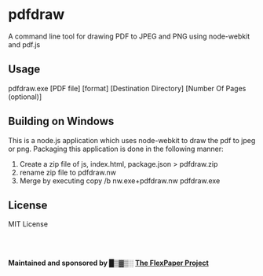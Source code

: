 pdfdraw
=======

A command line tool for drawing PDF to JPEG and PNG using node-webkit and pdf.js

Usage
-----
pdfdraw.exe [PDF file] [format] [Destination Directory] [Number Of Pages (optional)]

Building on Windows
-------------------
This is a node.js application which uses node-webkit to draw the pdf to jpeg or png. Packaging this application is done in the following manner:

1) Create a zip file of js, index.html, package.json > pdfdraw.zip<br/>
2) rename zip file to pdfdraw.nw<br/>
3) Merge by executing copy /b nw.exe+pdfdraw.nw pdfdraw.exe<br/>

License
-------------------
MIT License

<br/><br/>

<b>Maintained and sponsored by █▒▓▒░ <a href="http://flexpaper.devaldi.com/">The FlexPaper Project</a></b>
